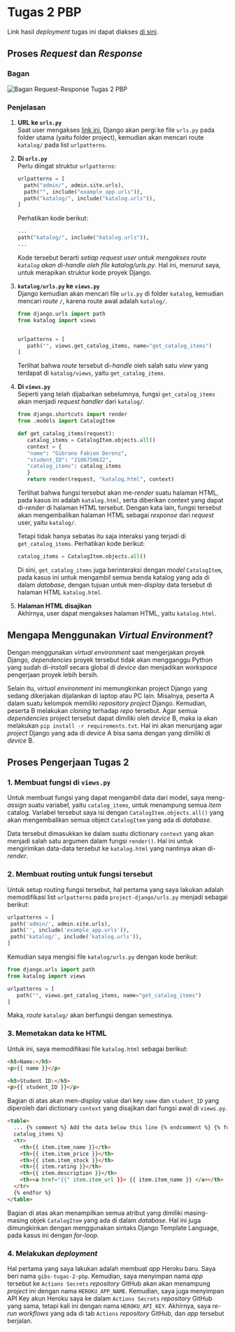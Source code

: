 # Tugas 2 PBP

Link hasil _deployment_ tugas ini dapat diakses [di sini](https://gibs-tugas-pbp.herokuapp.com/katalog/).

## Proses _Request_ dan _Response_

### Bagan

![Bagan Request-Response Tugas 2 PBP](https://user-images.githubusercontent.com/70869295/189836526-d7899933-6c75-4275-9802-3150d6153bb6.png)

### Penjelasan

1. **URL ke `urls.py`<br>**
   Saat user mengakses [link ini](https://gibs-tugas-2-pbp.herokuapp.com/katalog/), Django akan pergi ke file `urls.py` pada folder utama (yaitu folder project), kemudian akan mencari route `katalog/` pada list `urlpatterns`.

2. **Di `urls.py`<br>**
   Perlu diingat struktur `urlpatterns`:

   ```py
   urlpatterns = [
     path("admin/", admin.site.urls),
     path("", include("example_app.urls")),
     path("katalog/", include("katalog.urls")),
   ]
   ```

   Perhatikan kode berikut:

   ```py
   ...
   path("katalog/", include("katalog.urls")),
   ...
   ```

   Kode tersebut berarti _setiap request user untuk mengakses route `katalog` akan di-handle oleh file katalog/urls.py_. Hal ini, menurut saya, untuk merapikan struktur kode proyek Django.

3. **`katalog/urls.py` ke `views.py`**<br>
   Django kemudian akan mencari file `urls.py` di folder `katalog`, kemudian mencari _route_ `/`, karena route awal adalah `katalog/`.

   ```py
   from django.urls import path
   from katalog import views


   urlpatterns = [
      path("", views.get_catalog_items, name="get_catalog_items")
   ]
   ```

   Terlihat bahwa _route_ tersebut di-_handle_ oleh salah satu _view_ yang terdapat di `katalog/views`, yaitu `get_catalog_items`.

4. **Di `views.py`**<br>
   Seperti yang telah dijabarkan sebelumnya, fungsi `get_catalog_items` akan menjadi _request handler_ dari `katalog/`.

   ```py
   from django.shortcuts import render
   from .models import CatalogItem

   def get_catalog_items(request):
      catalog_items = CatalogItem.objects.all()
      context = {
      "name": "Gibrano Fabien Derenz",
      "student_ID": "2106750622",
      "catalog_items": catalog_items
      }
      return render(request, "katalog.html", context)
   ```

   Terlihat bahwa fungsi tersebut akan me-_render_ suatu halaman HTML, pada kasus ini adalah `katalog.html`, serta diberikan context yang dapat di-_render_ di halaman HTML tersebut. Dengan kata lain, fungsi tersebut akan mengembalikan halaman HTML sebagai _response_ dari _request_ user, yaitu `katalog/`.

   Tetapi tidak hanya sebatas itu saja interaksi yang terjadi di `get_catalog_items`. Perhatikan kode berikut:

   ```py
   catalog_items = CatalogItem.objects.all()
   ```

   Di sini, `get_catalog_items` juga berinteraksi dengan _model_ `CatalogItem`, pada kasus ini untuk mengambil semua benda katalog yang ada di dalam _database_, dengan tujuan untuk men-_display_ data tersebut di halaman HTML `katalog.html`.

5. **Halaman HTML disajikan**<br>
   Akhirnya, user dapat mengakses halaman HTML, yaitu `katalog.html`.

## Mengapa Menggunakan _Virtual Environment_?

Dengan menggunakan _virtual environment_ saat mengerjakan proyek Django, _dependencies_ proyek tersebut tidak akan mengganggu Python yang sudah di-_install_ secara global di _device_ dan menjadikan _workspace_ pengerjaan proyek lebih bersih.

Selain itu, _virtual environment_ ini memungkinkan project Django yang sedang dikerjakan dijalankan di laptop atau PC lain. Misalnya, peserta A dalam suatu kelompok memiliki _repository project_ Django. Kemudian, peserta B melakukan _cloning_ terhadap _repo_ tersebut. Agar semua _dependencies_ project tersebut dapat dimiliki oleh _device_ B, maka ia akan melakukan `pip install -r requirements.txt`. Hal ini akan menunjang agar _project_ Django yang ada di _device_ A bisa sama dengan yang dimiliki di _device_ B.

## Proses Pengerjaan Tugas 2

### 1. Membuat fungsi di `views.py`<br>

Untuk membuat fungsi yang dapat mengambil data dari model, saya meng-_assign_ suatu variabel, yaitu `catalog_items`, untuk menampung semua _item_ catalog. Variabel tersebut saya isi dengan `CatalogItem.objects.all()`
yang akan mengembalikan semua object `CatalogItem` yang ada di _database_.

Data tersebut dimasukkan ke dalam suatu dictionary `context` yang akan menjadi salah satu argumen dalam fungsi `render()`. Hal ini untuk mengirimkan data-data tersebut ke `katalog.html` yang nantinya akan di-_render_.

### 2. Membuat routing untuk fungsi tersebut<br>

Untuk setup routing fungsi tersebut, hal pertama yang saya lakukan adalah memodifikasi list `urlpatterns` pada `project-django/urls.py` menjadi sebagai berikut:

```py
urlpatterns = [
 path('admin/', admin.site.urls),
 path('', include('example_app.urls')),
 path('katalog/', include('katalog.urls')),
]
```

Kemudian saya mengisi file `katalog/urls.py` dengan kode berikut:

```py
from django.urls import path
from katalog import views

urlpatterns = [
   path("", views.get_catalog_items, name="get_catalog_items")
]
```

Maka, _route_ `katalog/` akan berfungsi dengan semestinya.

### 3. Memetakan data ke HTML<br>

Untuk ini, saya memodifikasi file `katalog.html` sebagai berikut:

```html
<h5>Name:</h5>
<p>{{ name }}</p>

<h5>Student ID:</h5>
<p>{{ student_ID }}</p>
```

Bagian di atas akan men-_display_ value dari key `name` dan `student_ID` yang diperoleh dari dictionary `context` yang disajikan dari fungsi awal di `views.py`.

```html
<table>
  ... {% comment %} Add the data below this line {% endcomment %} {% for item in
  catalog_items %}
  <tr>
    <th>{{ item.item_name }}</th>
    <th>{{ item.item_price }}</th>
    <th>{{ item.item_stock }}</th>
    <th>{{ item.rating }}</th>
    <th>{{ item.description }}</th>
    <th><a href="{{" item.item_url }}> {{ item.item_name }} </a></th>
  </tr>
  {% endfor %}
</table>
```

Bagian di atas akan menampilkan semua atribut yang dimiliki masing-masing objek `CatalogItem` yang ada di dalam _database_. Hal ini juga dimungkinkan dengan menggunakan sintaks Django Template Language, pada kasus ini dengan _for-loop_.

### 4. Melakukan _deployment_<br>

Hal pertama yang saya lakukan adalah membuat _app_ Heroku baru. Saya beri nama `gibs-tugas-2-pbp`. Kemudian, saya menyimpan nama _app_ tersebut ke `Actions Secrets` _repository_ GitHub akan akan menampung _project_ ini dengan nama `HEROKU_APP_NAME`. Kemudian, saya juga menyimpan API Key akun Heroku saya ke dalam `Actions Secrets` _repository_ GitHub yang sama, tetapi kali ini dengan nama `HEROKU_API_KEY`. Akhirnya, saya _re-run_ _workflows_ yang ada di tab `Actions` _repository_ GitHub, dan _app_ tersebut berjalan.
